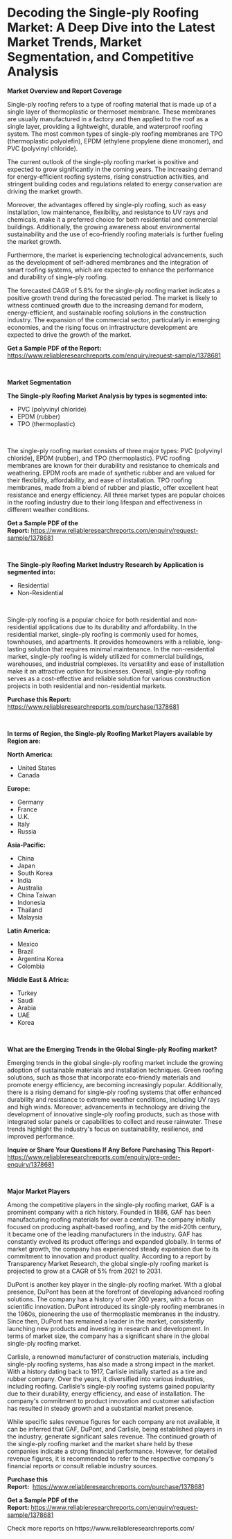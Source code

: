 <p><h1>Decoding the Single-ply Roofing Market: A Deep Dive into the Latest Market Trends, Market Segmentation, and Competitive Analysis</h1></p><p><strong>Market Overview and Report Coverage</strong></p>
<p><p>Single-ply roofing refers to a type of roofing material that is made up of a single layer of thermoplastic or thermoset membrane. These membranes are usually manufactured in a factory and then applied to the roof as a single layer, providing a lightweight, durable, and waterproof roofing system. The most common types of single-ply roofing membranes are TPO (thermoplastic polyolefin), EPDM (ethylene propylene diene monomer), and PVC (polyvinyl chloride).</p><p>The current outlook of the single-ply roofing market is positive and expected to grow significantly in the coming years. The increasing demand for energy-efficient roofing systems, rising construction activities, and stringent building codes and regulations related to energy conservation are driving the market growth.</p><p>Moreover, the advantages offered by single-ply roofing, such as easy installation, low maintenance, flexibility, and resistance to UV rays and chemicals, make it a preferred choice for both residential and commercial buildings. Additionally, the growing awareness about environmental sustainability and the use of eco-friendly roofing materials is further fueling the market growth.</p><p>Furthermore, the market is experiencing technological advancements, such as the development of self-adhered membranes and the integration of smart roofing systems, which are expected to enhance the performance and durability of single-ply roofing.</p><p>The forecasted CAGR of 5.8% for the single-ply roofing market indicates a positive growth trend during the forecasted period. The market is likely to witness continued growth due to the increasing demand for modern, energy-efficient, and sustainable roofing solutions in the construction industry. The expansion of the commercial sector, particularly in emerging economies, and the rising focus on infrastructure development are expected to drive the growth of the market.</p></p>
<p><strong>Get a Sample PDF of the Report:</strong> <a href="https://www.reliableresearchreports.com/enquiry/request-sample/1378681">https://www.reliableresearchreports.com/enquiry/request-sample/1378681</a></p>
<p>&nbsp;</p>
<p><strong>Market Segmentation</strong></p>
<p><strong>The Single-ply Roofing Market Analysis by types is segmented into:</strong></p>
<p><ul><li>PVC (polyvinyl chloride)</li><li>EPDM (rubber)</li><li>TPO (thermoplastic)</li></ul></p>
<p>&nbsp;</p>
<p><p>The single-ply roofing market consists of three major types: PVC (polyvinyl chloride), EPDM (rubber), and TPO (thermoplastic). PVC roofing membranes are known for their durability and resistance to chemicals and weathering. EPDM roofs are made of synthetic rubber and are valued for their flexibility, affordability, and ease of installation. TPO roofing membranes, made from a blend of rubber and plastic, offer excellent heat resistance and energy efficiency. All three market types are popular choices in the roofing industry due to their long lifespan and effectiveness in different weather conditions.</p></p>
<p><strong>Get a Sample PDF of the Report:</strong>&nbsp;<a href="https://www.reliableresearchreports.com/enquiry/request-sample/1378681">https://www.reliableresearchreports.com/enquiry/request-sample/1378681</a></p>
<p>&nbsp;</p>
<p><strong>The Single-ply Roofing Market Industry Research by Application is segmented into:</strong></p>
<p><ul><li>Residential</li><li>Non-Residential</li></ul></p>
<p>&nbsp;</p>
<p><p>Single-ply roofing is a popular choice for both residential and non-residential applications due to its durability and affordability. In the residential market, single-ply roofing is commonly used for homes, townhouses, and apartments. It provides homeowners with a reliable, long-lasting solution that requires minimal maintenance. In the non-residential market, single-ply roofing is widely utilized for commercial buildings, warehouses, and industrial complexes. Its versatility and ease of installation make it an attractive option for businesses. Overall, single-ply roofing serves as a cost-effective and reliable solution for various construction projects in both residential and non-residential markets.</p></p>
<p><strong>Purchase this Report:</strong>&nbsp; <a href="https://www.reliableresearchreports.com/purchase/1378681">https://www.reliableresearchreports.com/purchase/1378681</a></p>
<p>&nbsp;</p>
<p><strong>In terms of Region, the Single-ply Roofing Market Players available by Region are:</strong></p>
<p>
    <p> <strong> North America: </strong>
        <ul>
            <li>United States</li>
            <li>Canada</li>
        </ul>
        </p> 
    <p> <strong> Europe: </strong>
        <ul>
            <li>Germany</li>
            <li>France</li>
            <li>U.K.</li>
            <li>Italy</li>
            <li>Russia</li>
        </ul>
        </p> 
    <p> <strong> Asia-Pacific: </strong>
        <ul>
            <li>China</li>
            <li>Japan</li>
            <li>South Korea</li>
            <li>India</li>
            <li>Australia</li>
            <li>China Taiwan</li>
            <li>Indonesia</li>
            <li>Thailand</li>
            <li>Malaysia</li>
        </ul>
        </p> 
    <p> <strong> Latin America: </strong>
        <ul>
            <li>Mexico</li>
            <li>Brazil</li>
            <li>Argentina Korea</li>
            <li>Colombia</li>
        </ul>
        </p> 
    <p> <strong> Middle East & Africa: </strong>
        <ul>
            <li>Turkey</li>
            <li>Saudi</li>
            <li>Arabia</li>
            <li>UAE</li>
            <li>Korea</li>
        </ul>
    </p>
    </p>
<p>&nbsp;</p>
<p><strong>What are the Emerging Trends in the Global Single-ply Roofing market?</strong></p>
<p><p>Emerging trends in the global single-ply roofing market include the growing adoption of sustainable materials and installation techniques. Green roofing solutions, such as those that incorporate eco-friendly materials and promote energy efficiency, are becoming increasingly popular. Additionally, there is a rising demand for single-ply roofing systems that offer enhanced durability and resistance to extreme weather conditions, including UV rays and high winds. Moreover, advancements in technology are driving the development of innovative single-ply roofing products, such as those with integrated solar panels or capabilities to collect and reuse rainwater. These trends highlight the industry's focus on sustainability, resilience, and improved performance.</p></p>
<p><strong>Inquire or Share Your Questions If Any Before Purchasing This Report</strong>- <a href="https://www.reliableresearchreports.com/enquiry/pre-order-enquiry/1378681">https://www.reliableresearchreports.com/enquiry/pre-order-enquiry/1378681</a></p>
<p>&nbsp;</p>
<p><strong>Major Market Players</strong></p>
<p><p>Among the competitive players in the single-ply roofing market, GAF is a prominent company with a rich history. Founded in 1886, GAF has been manufacturing roofing materials for over a century. The company initially focused on producing asphalt-based roofing, and by the mid-20th century, it became one of the leading manufacturers in the industry. GAF has constantly evolved its product offerings and expanded globally. In terms of market growth, the company has experienced steady expansion due to its commitment to innovation and product quality. According to a report by Transparency Market Research, the global single-ply roofing market is projected to grow at a CAGR of 5% from 2021 to 2031.</p><p>DuPont is another key player in the single-ply roofing market. With a global presence, DuPont has been at the forefront of developing advanced roofing solutions. The company has a history of over 200 years, with a focus on scientific innovation. DuPont introduced its single-ply roofing membranes in the 1960s, pioneering the use of thermoplastic membranes in the industry. Since then, DuPont has remained a leader in the market, consistently launching new products and investing in research and development. In terms of market size, the company has a significant share in the global single-ply roofing market.</p><p>Carlisle, a renowned manufacturer of construction materials, including single-ply roofing systems, has also made a strong impact in the market. With a history dating back to 1917, Carlisle initially started as a tire and rubber company. Over the years, it diversified into various industries, including roofing. Carlisle's single-ply roofing systems gained popularity due to their durability, energy efficiency, and ease of installation. The company's commitment to product innovation and customer satisfaction has resulted in steady growth and a substantial market presence.</p><p>While specific sales revenue figures for each company are not available, it can be inferred that GAF, DuPont, and Carlisle, being established players in the industry, generate significant sales revenue. The continued growth of the single-ply roofing market and the market share held by these companies indicate a strong financial performance. However, for detailed revenue figures, it is recommended to refer to the respective company's financial reports or consult reliable industry sources.</p></p>
<p><strong>Purchase this Report:</strong>&nbsp;&nbsp;<a href="https://www.reliableresearchreports.com/purchase/1378681">https://www.reliableresearchreports.com/purchase/1378681</a></p>
<p></p>
<p><strong>Get a Sample PDF of the Report:</strong>&nbsp;<a href="https://www.reliableresearchreports.com/enquiry/request-sample/1378681">https://www.reliableresearchreports.com/enquiry/request-sample/1378681</a></p>
<p>Check more reports on https://www.reliableresearchreports.com/</p>